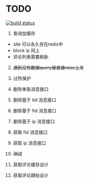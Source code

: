 TODO
======
[![build status](http://ci.hunantv.com/projects/14/status.png?ref=master)](http://ci.hunantv.com/projects/14?ref=master)

1. 查询加缓存
  * site 可以永久存在redis中
  * block ip 同上
  * 评论列表需要刷新
2. ~~遇到没有数据query层直接raise上来~~
3. 过热保护

4. 删除单条消息接口
5. 删除基于 tid 消息接口
6. 删除基于 fid 消息接口
7. 删除基于 ip 消息接口

8. 获取 fid 消息接口
9. 获取 ip 消息接口

10. ~~测试~~
11. 获取评论缓存设计
12. 获取评论跟帖设计

